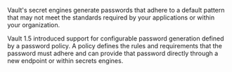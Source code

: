 Vault's secret engines generate passwords that adhere to a default pattern that
may not meet the standards required by your applications or within your
organization.

Vault 1.5 introduced support for configurable password generation defined by
a password policy. A policy defines the rules and requirements that the password
must adhere and can provide that password directly through a new endpoint or
within secrets engines.
